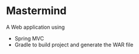 Mastermind
=================

A Web application using
- Spring MVC
- Gradle to build project and generate the WAR file
